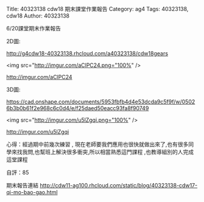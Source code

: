 Title: 40323138 cdw18 期末課堂作業報告
Category: ag4
Tags: 40323138, cdw18
Author: 40323138


<!-- PELICAN_END_SUMMARY -->
6/20課堂期末作業報告

2D圖:

<a href="http://g4cdw18-40323138.rhcloud.com/a40323138/cdw18gears">http://g4cdw18-40323138.rhcloud.com/a40323138/cdw18gears</a>

<img src="http://imgur.com/aClPC24.png="100%" />

http://imgur.com/aClPC24 
 
3D圖:

<a href="https://cad.onshape.com/documents/5953fbfb4d4e53dcda9c5f9f/w/05026b3b0b61f2e968c6c0d4/e/f25daed50eacc93fa8f90749">https://cad.onshape.com/documents/5953fbfb4d4e53dcda9c5f9f/w/05026b3b0b61f2e968c6c0d4/e/f25daed50eacc93fa8f90749</a>

<img src="http://imgur.com/u5lZgqi.png="100%" />

http://imgur.com/u5lZgqi

心得：經過期中前幾次練習 , 現在老師要我們應用也很快就做出來了,也有很多同學來找我問,也幫班上解決很多衝突,所以相當熟悉這門課程 ,也教導組別的人完成這堂課程

自評：85

期末報告連結
<a href="http://cdw11-ag100.rhcloud.com/static/blog/40323138-cdw17-qi-mo-bao-gao.html">http://cdw11-ag100.rhcloud.com/static/blog/40323138-cdw17-qi-mo-bao-gao.html</a>





